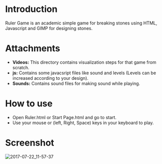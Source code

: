 # Introduction
Ruler Game is an academic simple game for breaking stones using HTML, Javascript and GIMP for designing stones.
# Attachments
- **Videos:** This directory contains visualization steps for that game from scratch.
- **js:** Contains some javacsript files like sound and levels (Levels can be increased according to your design).
- **Sounds:** Contains sound files for making sound while playing.
# How to use
- Open Ruler.html or Start Page.html and go to start.
- Use your mouse or (left, Right, Space) keys in your keyboard to play.
# Screenshot
![2017-07-22_11-57-37](https://user-images.githubusercontent.com/20142053/28490380-00ccd6e4-6ed9-11e7-95c9-ea7fcd0c2d06.jpg)
